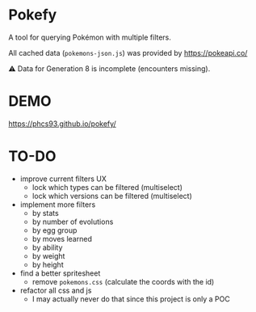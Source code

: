 # Pokefy
A tool for querying Pokémon with multiple filters.

All cached data (`pokemons-json.js`) was provided by https://pokeapi.co/

:warning: Data for Generation 8 is incomplete (encounters missing).

# DEMO
https://phcs93.github.io/pokefy/

# TO-DO
* improve current filters UX
  * lock which types can be filtered (multiselect)
  * lock which versions can be filtered (multiselect)
* implement more filters
  * by stats
  * by number of evolutions
  * by egg group
  * by moves learned
  * by ability
  * by weight
  * by height
* find a better spritesheet
  * remove `pokemons.css` (calculate the coords with the id)
* refactor all css and js
  * I may actually never do that since this project is only a POC
